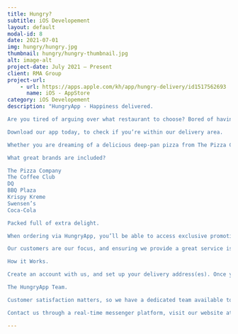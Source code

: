 ```yaml
---
title: Hungry?
subtitle: iOS Developement
layout: default
modal-id: 8
date: 2021-07-01
img: hungry/hungry.jpg
thumbnail: hungry/hungry-thumbnail.jpg
alt: image-alt
project-date: July 2021 – Present
client: RMA Group
project-url:
    - url: https://apps.apple.com/kh/app/hungry-delivery/id1517562693
      name: iOS - AppStore
category: iOS Developement
description: "HungryApp - Happiness delivered.

Are you tired of arguing over what restaurant to choose? Bored of having to sacrifice one delight for another? Welcome to the newest, most convenient solution for food deliveries. HungryApp allows you to order multiple items, from multiple brands, in one single order - keeping everyone happy!

Download our app today, to check if you’re within our delivery area.

Whether you are dreaming of a delicious deep-pan pizza from The Pizza Company, or a dozen of the best Krispy Kreme donuts, we’ve got you covered! We guarantee that you can get all the items you want, from all of our trusted brands, within one single order within 30 minutes. And, for added happiness, we will always offer free delivery.

What great brands are included?

The Pizza Company
The Coffee Club
DQ
BBQ Plaza
Krispy Kreme
Swensen’s
Coca-Cola

Packed full of extra delight.

When ordering via HungryApp, you’ll be able to access exclusive promotions and discounts. Whether you’re looking for a special Birthday Bundle for that ideal party, or if you’re excited for a decadent office lunch - HungryApp is the perfect solution for a more diverse and delicious delivery experience.

Our customers are our focus, and ensuring we provide a great service is important to our mission of improving the delivery service process. As such, we regularly create new bundles, send out special promotions and sales, add surprise bonus items to orders, and offer happiness through bespoke discount codes. Join HungryApp today, for a better delivery experience.

How it Works.

Create an account with us, and set up your delivery address(es). Once you’re ready to order, browse through our large range of products, combining as many items from as many brands as you wish. Once you’re done, click on the checkout to review and confirm your order! Then, one of our HungryApp drivers will be assigned your order, collecting everything and delivering the items to you fresh within 30 minutes at no extra charge.

The HungryApp Team.

Customer satisfaction matters, so we have a dedicated team available to respond to any questions promptly and efficiently. Whether you need help with the ordering process, or if you have any questions for us, we’re happy to help!

Contact us through a real-time messenger platform, visit our website at: hungryapp.asia, or send us an email at: care.hungryapp@rmagroup.net"

---
```

